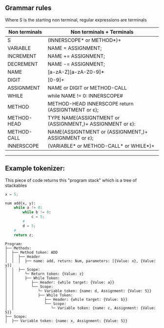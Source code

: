 ## Grammar rules
Where S is the starting non terminal, regular expressions are terminals

|Non terminals| Non terminals + Terminals                                |
|-------------|----------------------------------------------------------|
| S           | (INNERSCOPE* or METHOD*)+                                |
| VARIABLE    | NAME = ASSIGNMENT;                                       |
| INCREMENT   | NAME += ASSIGNMENT;                                      |
| DECREMENT   | NAME -= ASSIGNMENT;                                      |
| NAME        | [a-zA-Z][a-zA-Z0-9]*                                     |
| DIGIT       | [0-9]+                                                   |
| ASSIGNMENT  | NAME or DIGIT or METHOD-CALL                             |
| WHILE       | while NAME != 0: INNERSCOPE#                             |
| METHOD      | METHOD-HEAD INNERSCOPE return (ASSIGNTMENT or ε);        |
| METHOD-HEAD | TYPE NAME(ASSIGNTMENT or (ASSIGNMENT,)+ ASSIGNMENT or ε):|
| METHOD-CALL | NAME(ASSIGNTMENT or (ASSIGNMENT,)+ ASSIGNMENT or ε);     |
| INNERSCOPE  | (VARIABLE* or METHOD-CALL* or WHILE*)+                   |

---
## Example tokenizer:
This piece of code returns this "program stack" which is a tree of stackables
```py
x = 5;

num add(x, y):
    while a != 0:
        while b != 0:
            c = 5;
        #
        d = 5;
    #
    return z;
```

```
Program:
├── Methods:
│  ├── Method token: ADD
│  │  ├── Header
│  │  │  ├── name: add, return: Num, parameters: [{Value: x}, {Value: y}]
│  │  ├── Scope:
│  │     └─ Return token: {Value: z}
│  │     ├── While Token:
│  │        ├── Header: {while target: {Value: a}}
│  │        └── Scope:
│  │           └─ Variable token: {name: d, Assignment: {Value: 5}}
│  │           ├── While Token:
│  │              ├── Header: {while target: {Value: b}}
│  │              └── Scope:
│  │                 └─ Variable token: {name: c, Assignment: {Value: 5}}
├── Scope:
│  ├── Variable token: {name: x, Assignment: {Value: 5}}
```


